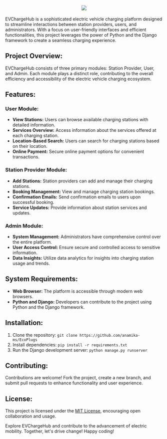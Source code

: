 <h1 align="center">
  <a href="https://github.com/DenverCoder1/readme-typing-svg">
    <img src="https://readme-typing-svg.demolab.com/?lines=ECO PLUGS%20;EV ChargeHub%20;GreenDrive Network%20;EV Charging System%20;&font=Inconsolata Bold&center=true&width=440&height=45&color=2ecc71&vCenter=true&pause=1000&size=42" />
  </a>
</h1>


EVChargeHub is a sophisticated electric vehicle charging platform designed to streamline interactions between station providers, users, and administrators. With a focus on user-friendly interfaces and efficient functionalities, this project leverages the power of Python and the Django framework to create a seamless charging experience.

## Project Overview:
EVChargeHub consists of three primary modules: Station Provider, User, and Admin. Each module plays a distinct role, contributing to the overall efficiency and accessibility of the electric vehicle charging ecosystem.

## Features:

### User Module:
- **View Stations:** Users can browse available charging stations with detailed information.
- **Services Overview:** Access information about the services offered at each charging station.
- **Location-Based Search:** Users can search for charging stations based on their location.
- **Online Payment:** Secure online payment options for convenient transactions.

### Station Provider Module:
- **Add Stations:** Station providers can add and manage their charging stations.
- **Booking Management:** View and manage charging station bookings.
- **Confirmation Emails:** Send confirmation emails to users upon successful booking.
- **Service Updates:** Provide information about station services and updates.

### Admin Module:
- **System Management:** Administrators have comprehensive control over the entire platform.
- **User Access Control:** Ensure secure and controlled access to sensitive information.
- **Data Insights:** Utilize data analytics for insights into charging station usage and trends.

## System Requirements:
- **Web Browser:** The platform is accessible through modern web browsers.
- **Python and Django:** Developers can contribute to the project using Python and the Django framework.

## Installation:
1. Clone the repository: `git clone https://github.com/anamika-ms/EcoPlugs`
2. Install dependencies: `pip install -r requirements.txt`
3. Run the Django development server: `python manage.py runserver`

## Contributing:
Contributions are welcome! Fork the project, create a new branch, and submit pull requests to enhance functionality and user experience.

## License:
This project is licensed under the [MIT License](LICENSE), encouraging open collaboration and usage.

Explore EVChargeHub and contribute to the advancement of electric mobility. Together, let's drive change! Happy coding!
